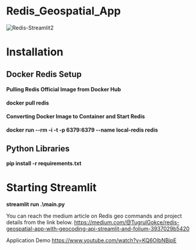 # Redis_Geospatial_App

![Redis-Streamlit2](https://user-images.githubusercontent.com/63010257/188336133-c8778ffc-5166-4055-98d6-bcf690101d96.png)


# Installation

## Docker Redis Setup

#### Pulling Redis Official Image from Docker Hub
**docker pull redis**

#### Converting Docker Image to Container and Start Redis
**docker run --rm -i -t -p 6379:6379 --name local-redis redis**


## Python Libraries
**pip install -r requirements.txt**

# Starting Streamlit

**streamlit run .\main.py**


You can reach the medium article on Redis geo commands and project details from the link below.
https://medium.com/@TugrulGokce/redis-geospatial-app-with-geocoding-api-streamlit-and-folium-3937029b5420


Application Demo
https://www.youtube.com/watch?v=KQ6OIbNBjpE
